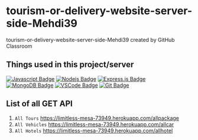 # tourism-or-delivery-website-server-side-Mehdi39
tourism-or-delivery-website-server-side-Mehdi39 created by GitHub Classroom

## Things used in this project/server

[![Javascript Badge](https://img.shields.io/badge/-Javascript-F0DB4F?style=for-the-badge&labelColor=black&logo=javascript&logoColor=F0DB4F)](#) [![Nodejs Badge](https://img.shields.io/badge/-Nodejs-3C873A?style=for-the-badge&labelColor=black&logo=node.js&logoColor=3C873A)](#) [![Express.js Badge](https://img.shields.io/badge/Express.js-000000?style=for-the-badge&logo=express&logoColor=white)](#) [![MongoDB Badge](https://img.shields.io/badge/MongoDB-4EA94B?style=for-the-badge&logo=mongodb&logoColor=white)](#)  [![VSCode Badge](https://img.shields.io/badge/Visual_Studio-5C2D91?style=for-the-badge&logo=visual%20studio&logoColor=white)](#) [![Git Badge](https://img.shields.io/badge/Git-F05032?style=for-the-badge&logo=git&logoColor=white)](#)

## List of all GET API 
1. `All Tours` https://limitless-mesa-73949.herokuapp.com/allpackage
2. `All Vehicles` https://limitless-mesa-73949.herokuapp.com/allcar
3. `All Hotels` https://limitless-mesa-73949.herokuapp.com/allhotel
